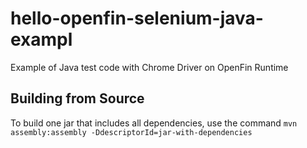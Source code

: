 hello-openfin-selenium-java-exampl
====================================

Example of Java test code with Chrome Driver on OpenFin Runtime


## Building from Source

To build one jar that includes all dependencies, use the command `mvn assembly:assembly -DdescriptorId=jar-with-dependencies`